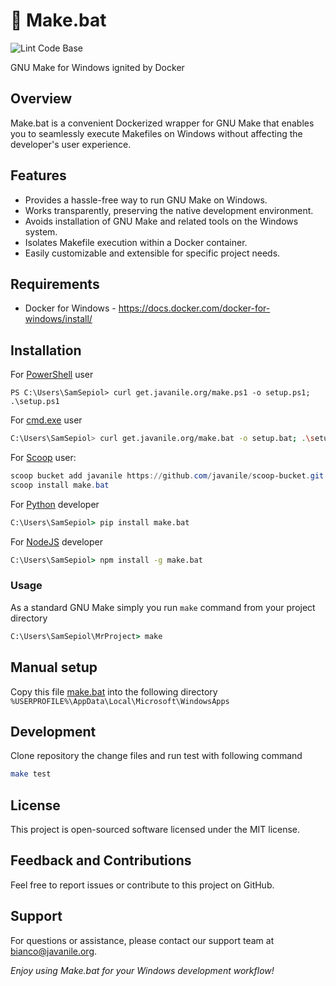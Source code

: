 # 🐃 Make.bat

![Lint Code Base](https://github.com/javanile/make.bat/workflows/Lint%20Code%20Base/badge.svg)

GNU Make for Windows ignited by Docker

## Overview

Make.bat is a convenient Dockerized wrapper for GNU Make that enables you to seamlessly execute Makefiles on Windows without affecting the developer's user experience.

## Features

* Provides a hassle-free way to run GNU Make on Windows.
* Works transparently, preserving the native development environment.
* Avoids installation of GNU Make and related tools on the Windows system.
* Isolates Makefile execution within a Docker container.
* Easily customizable and extensible for specific project needs.

## Requirements

* Docker for Windows - <https://docs.docker.com/docker-for-windows/install/> 

## Installation

For [PowerShell](https://en.wikipedia.org/wiki/PowerShell) user

```shell
PS C:\Users\SamSepiol> curl get.javanile.org/make.ps1 -o setup.ps1; .\setup.ps1
```

For [cmd.exe](https://en.wikipedia.org/wiki/Cmd.exe) user

```sh
C:\Users\SamSepiol> curl get.javanile.org/make.bat -o setup.bat; .\setup.bat
```

For [Scoop](https://scoop.sh/) user:

```powershell
scoop bucket add javanile https://github.com/javanile/scoop-bucket.git
scoop install make.bat
```

For [Python](https://pypi.org/project/make.bat) developer

```cmd
C:\Users\SamSepiol> pip install make.bat
```

For [NodeJS](https://www.npmjs.com/package/make.bat) developer 

```cmd
C:\Users\SamSepiol> npm install -g make.bat
```

### Usage

As a standard GNU Make simply you run `make` command from your project directory  

```cmd
C:\Users\SamSepiol\MrProject> make 
```

## Manual setup

Copy this file [make.bat](https://raw.githubusercontent.com/javanile/make.bat/master/make.bat) into the following directory `%USERPROFILE%\AppData\Local\Microsoft\WindowsApps`

## Development

Clone repository the change files and run test with following command

```bash
make test
```

## License

This project is open-sourced software licensed under the MIT license.

## Feedback and Contributions

Feel free to report issues or contribute to this project on GitHub.

## Support

For questions or assistance, please contact our support team at bianco@javanile.org.

*Enjoy using Make.bat for your Windows development workflow!*
